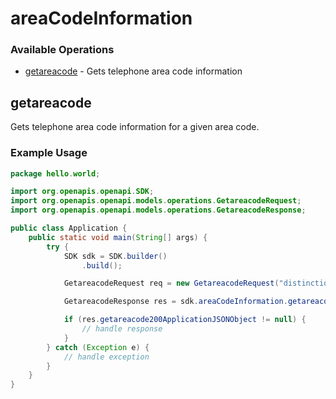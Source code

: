 # areaCodeInformation

### Available Operations

* [getareacode](#getareacode) - Gets telephone area code information

## getareacode

Gets telephone area code information for a given area code.

### Example Usage

```java
package hello.world;

import org.openapis.openapi.SDK;
import org.openapis.openapi.models.operations.GetareacodeRequest;
import org.openapis.openapi.models.operations.GetareacodeResponse;

public class Application {
    public static void main(String[] args) {
        try {
            SDK sdk = SDK.builder()
                .build();

            GetareacodeRequest req = new GetareacodeRequest("distinctio", "quibusdam");            

            GetareacodeResponse res = sdk.areaCodeInformation.getareacode(req);

            if (res.getareacode200ApplicationJSONObject != null) {
                // handle response
            }
        } catch (Exception e) {
            // handle exception
        }
    }
}
```
